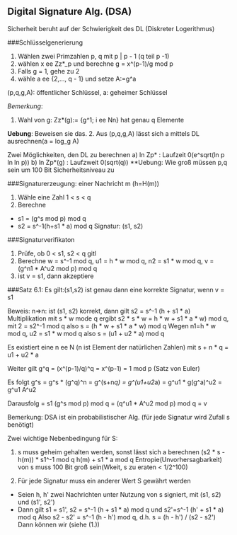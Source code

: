 ## Digital Signature Alg. (DSA)
Sicherheit beruht auf der Schwierigkeit des DL (Diskreter Logerithmus)

###Schlüsselgenerierung
1. Wählen zwei Primzahlen p, q mit p | p - 1 (q teil p -1)
2. wählen x ee Zz*_p und berechne g = x^(p-1)/g mod p
3. Falls g = 1, gehe zu 2
4. wähle a ee {2,..., q - 1} und setze A:=g^a

(p,q,g,A): öffentlicher Schlüssel, a: geheimer Schlüssel

*Bemerkung*:
1. Wahl von g: Zz*(g):= {g^1; i ee Nn} hat genau q Elemente

**Uebung**: Beweisen sie das.
2. Aus (p,q,g,A) lässt sich a mittels DL ausrechnen(a = log_g A)

Zwei Möglichkeiten, den DL zu berechnen
  a) ln Zp* : Laufzeit 0(e^sqrt(ln p ln ln p))
  b) ln Zp*(g) : Laufzweit 0(sqrt(q))
**Uebung: Wie groß müssen p,q sein um 100 Bit Sicherheitsniveau zu


###Signaturerzeugung:
einer Nachricht m (h=H(m))
1. Wähle eine Zahl 1 < s < q
2. Berechne
  - s1 = (g^s mod p) mod q
  - s2 = s^-1(h+s1 * a) mod q
Signatur: (s1, s2)

###Signaturverifikaton
1. Prüfe, ob 0 < s1, s2 < q gitl
2. Berechne w = s^-1 mod q, u1 = h * w mod q, n2 = s1 * w mod q, v = (g^n1 *
   A^u2 mod p) mod q
3. ist v = s1, dann akzeptiere

###Satz 6.1:
Es gilt:(s1,s2) ist genau dann eine korrekte Signatur, wenn v = s1

Beweis: n=>n: ist (s1, s2) korrekt, dann gilt s2 = s^-1 (h + s1 * a)
Multiplikation mit s * w mode q ergibt s2 * s * w = h * w + s1 * a * w) mod q,
mit 2 = s2^-1 mod q also s = (h * w + s1 * a * w) mod q
Wegen n1=h * w mod q, u2 = s1 * w mod q also s = (u1 + u2 * a) mod q

Es existiert eine n ee N (n ist Element der natürlichen Zahlen) mit s + n * q =
u1 + u2 * a

Weiter gilt g^q = (x^(p-1)/q)^q = x^(p-1) = 1 mod p (Satz von Euler)

Es folgt g^s = g^s * (g^q)^n = g^(s+n*q) = g^(u1+u2*a) = g^u1 * g(g^a)^u2 =
g^u1 A^u2

Darausfolg = s1 (g^s mod p) mod q = (q^u1 * A^u2 mod p) mod q = v

Bemerkung: DSA ist ein probabilistischer Alg.
(für jede Signatur wird Zufall s benötigt)

Zwei wichtige Nebenbedingung für S:
1. s muss geheim gehalten werden, sonst lässt sich a berechnen
  (s2 * s -h(m)) * s1^-1 mod q
  h(m) + s1 * a mod q
  Entropie(Unvorhersagbarkeit) von s muss 100 Bit groß sein(Wkeit, s zu eraten <
  1/2^100)

2. Für jede Signatur muss ein anderer Wert S gewährt werden
  * Seien h, h' zwei Nachrichten unter Nutzung von s signiert, mit (s1, s2) und
    (s1', s2')
  * Dann gilt s1 = s1', s2 = s^-1 (h + s1 * a) mod q und s2'=s^-1 (h' + s1 * a)
    mod q Also s2 - s2' = s^-1 (h - h') mod q, d.h. s = (h - h') / (s2 - s2')
    Dann können wir (siehe (1.))
